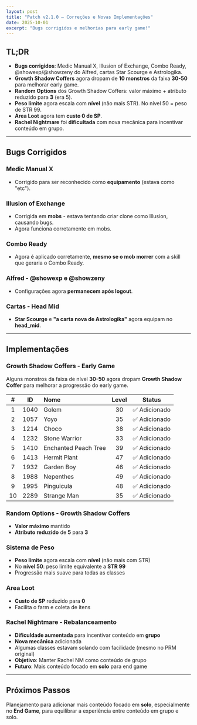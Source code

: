 ```yaml
---
layout: post
title: "Patch v2.1.0 — Correções e Novas Implementações"
date: 2025-10-01
excerpt: "Bugs corrigidos e melhorias para early game!"
---
```


<div class="post-header">
  <div class="post-meta">

  </div>
</div>

## TL;DR
- **Bugs corrigidos**: Medic Manual X, Illusion of Exchange, Combo Ready, @showexp/@showzeny do Alfred, cartas Star Scourge e Astrologika.
- **Growth Shadow Coffers** agora dropam de **10 monstros** da faixa **30-50** para melhorar early game.
- **Random Options** dos Growth Shadow Coffers: valor máximo + atributo reduzido para **3** (era 5).
- **Peso limite** agora escala com **nível** (não mais STR). No nível 50 = peso de STR 99.
- **Area Loot** agora tem **custo 0 de SP**.
- **Rachel Nightmare** foi **dificultada** com nova mecânica para incentivar conteúdo em grupo.

---

## Bugs Corrigidos

### **Medic Manual X**
- Corrigido para ser reconhecido como **equipamento** (estava como "etc").

### **Illusion of Exchange**
- Corrigida em **mobs** - estava tentando criar clone como Illusion, causando bugs.
- Agora funciona corretamente em mobs.

### **Combo Ready**
- Agora é aplicado corretamente, **mesmo se o mob morrer** com a skill que geraria o Combo Ready.

### **Alfred - @showexp e @showzeny**
- Configurações agora **permanecem após logout**.

### **Cartas - Head Mid**
- **Star Scourge** e **"a carta nova de Astrologika"** agora equipam no **head_mid**.

---

## Implementações

### **Growth Shadow Coffers - Early Game**
Alguns monstros da faixa de nível **30-50** agora dropam **Growth Shadow Coffer** para melhorar a progressão do early game.

| **#** | **ID** | **Nome** | **Level** | **Status** |
|:-----:|:------:|:---------|:---------:|:----------:|
| 1 | 1040 | Golem | 30 | ✅ Adicionado |
| 2 | 1057 | Yoyo | 35 | ✅ Adicionado |
| 3 | 1214 | Choco | 38 | ✅ Adicionado |
| 4 | 1232 | Stone Warrior | 33 | ✅ Adicionado |
| 5 | 1410 | Enchanted Peach Tree | 39 | ✅ Adicionado |
| 6 | 1413 | Hermit Plant | 47 | ✅ Adicionado |
| 7 | 1932 | Garden Boy | 46 | ✅ Adicionado |
| 8 | 1988 | Nepenthes | 49 | ✅ Adicionado |
| 9 | 1995 | Pinguicula | 48 | ✅ Adicionado |
| 10 | 2289 | Strange Man | 35 | ✅ Adicionado |

### **Random Options - Growth Shadow Coffers**
- **Valor máximo** mantido
- **Atributo reduzido** de **5** para **3**

### **Sistema de Peso**
- **Peso limite** agora escala com **nível** (não mais com STR)
- No **nível 50**: peso limite equivalente a **STR 99**
- Progressão mais suave para todas as classes

### **Area Loot**
- **Custo de SP** reduzido para **0**
- Facilita o farm e coleta de itens

### **Rachel Nightmare - Rebalanceamento**
- **Dificuldade aumentada** para incentivar conteúdo em **grupo**
- **Nova mecânica** adicionada
- Algumas classes estavam solando com facilidade (mesmo no PRM original)
- **Objetivo**: Manter Rachel NM como conteúdo de grupo
- **Futuro**: Mais conteúdo focado em **solo** para end game

---

## Próximos Passos

Planejamento para adicionar mais conteúdo focado em **solo**, especialmente no **End Game**, para equilibrar a experiência entre conteúdo em grupo e solo.

